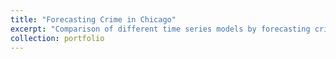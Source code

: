 ```yaml
---
title: "Forecasting Crime in Chicago"
excerpt: "Comparison of different time series models by forecasting crime in Chicago<br/><img src='/images/models_comparison.png'>"
collection: portfolio
---
```

